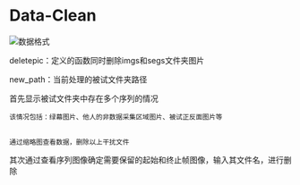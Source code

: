# Data-Clean


![数据格式](https://user-images.githubusercontent.com/107409155/173545990-e02811bb-5132-4bfe-b081-367058e48bb4.png)


deletepic：定义的函数同时删除imgs和segs文件夹图片

new_path：当前处理的被试文件夹路径

  首先显示被试文件夹中存在多个序列的情况
  
    该情况包括：绿幕图片、他人的非数据采集区域图片、被试正反面图片等

    
    通过缩略图查看数据，删除以上干扰文件
    
  其次通过查看序列图像确定需要保留的起始和终止帧图像，输入其文件名，进行删除
  
